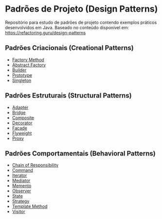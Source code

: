 # Padrões de Projeto (Design Patterns)
Repositório para estudo de padrões de projeto contendo exemplos práticos desenvolvidos em Java. Baseado no conteúdo disponível em: https://refactoring.guru/design-patterns





## Padrões Criacionais (Creational Patterns)
- [Factory Method]()
- [Abstract Factory]()
- [Builder]()
- [Prototype]()
- [Singleton]()



## Padrões Estruturais (Structural Patterns)
- [Adapter]()
- [Bridge]()
- [Composite]()
- [Decorator]()
- [Facade]()
- [Flyweight]()
- [Proxy]()



## Padrões Comportamentais (Behavioral Patterns)
- [Chain of Responsibility]()
- [Command]()
- [Iterator]()
- [Mediator]()
- [Memento]()
- [Observer]()
- [State]()
- [Strategy]()
- [Template Method]()
- [Visitor]()
